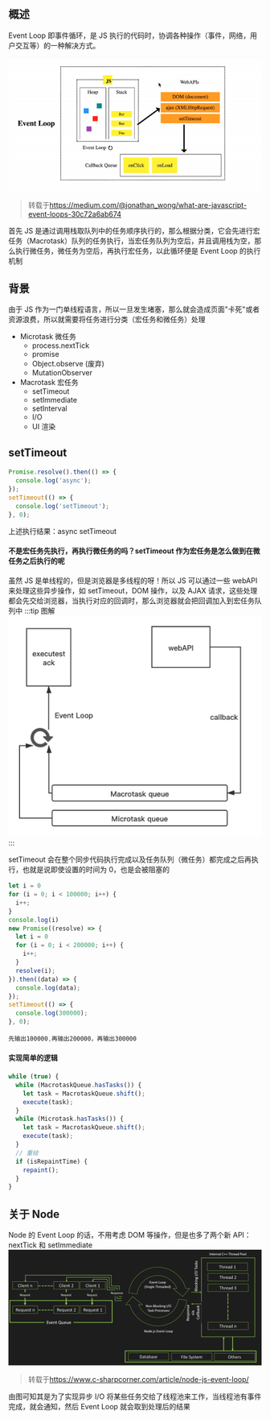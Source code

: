 ## 概述

Event Loop 即事件循环，是 JS 执行的代码时，协调各种操作（事件，网络，用户交互等）的一种解决方式。

<a data-fancybox title="Event Loop" href="/JavaScript/EventLoop.gif">![Event Loop](/JavaScript/EventLoop.gif)</a>

> 转载于<https://medium.com/@jonathan_wong/what-are-javascript-event-loops-30c72a6ab674>

首先 JS 是通过调用栈取队列中的任务顺序执行的，那么根据分类，它会先进行宏任务（Macrotask）队列的任务执行，当宏任务队列为空后，并且调用栈为空，那么执行微任务，微任务为空后，再执行宏任务，以此循环便是 Event Loop 的执行机制

## 背景

由于 JS 作为一门单线程语言，所以一旦发生堵塞，那么就会造成页面"卡死"或者资源浪费，所以就需要将任务进行分类（宏任务和微任务）处理

- Microtask 微任务
  - process.nextTick
  - promise
  - Object.observe (废弃)
  - MutationObserver
- Macrotask 宏任务
  - setTimeout
  - setImmediate
  - setInterval
  - I/O
  - UI 渲染

## setTimeout

```js
Promise.resolve().then(() => {
  console.log('async');
});
setTimeout(() => {
  console.log('setTimeout');
}, 0);
```

上述执行结果：async setTimeout

#### 不是宏任务先执行，再执行微任务的吗？setTimeout 作为宏任务是怎么做到在微任务之后执行的呢

虽然 JS 是单线程的，但是浏览器是多线程的呀！所以 JS 可以通过一些 webAPI 来处理这些异步操作，如 setTimeout，DOM 操作，以及 AJAX 请求，这些处理都会先交给浏览器，当执行对应的回调时，那么浏览器就会把回调加入到宏任务队列中
:::tip 图解
<a data-fancybox title="Event Loop" href="/JavaScript/EventLoop.png">![Event Loop](/JavaScript/EventLoop.png)</a>
:::

setTimeout 会在整个同步代码执行完成以及任务队列（微任务）都完成之后再执行，也就是说即使设置的时间为 0，也是会被阻塞的

```js
let i = 0
for (i = 0; i < 100000; i++) {
  i++;
}
console.log(i)
new Promise((resolve) => {
  let i = 0
  for (i = 0; i < 200000; i++) {
    i++;
  }
  resolve(i);
}).then((data) => {
  console.log(data);
});
setTimeout(() => {
  console.log(300000);
}, 0);

先输出100000,再输出200000，再输出300000
```

#### 实现简单的逻辑

```js
while (true) {
  while (MacrotaskQueue.hasTasks()) {
    let task = MacrotaskQueue.shift();
    execute(task);
  }
  while (Microtask.hasTasks()) {
    let task = MacrotaskQueue.shift();
    execute(task);
  }
  // 重绘
  if (isRepaintTime) {
    repaint();
  }
}
```

## 关于 Node

Node 的 Event Loop 的话，不用考虑 DOM 等操作，但是也多了两个新 API：nextTick 和 setImmediate
<a data-fancybox title="Node Event Loop" href="/JavaScript/NodeEventLoop.png">![Node Event Loop](/JavaScript/NodeEventLoop.png)</a>

> 转载于<https://www.c-sharpcorner.com/article/node-js-event-loop/>

由图可知其是为了实现异步 I/O 将某些任务交给了线程池来工作，当线程池有事件完成，就会通知，然后 Event Loop 就会取到处理后的结果

